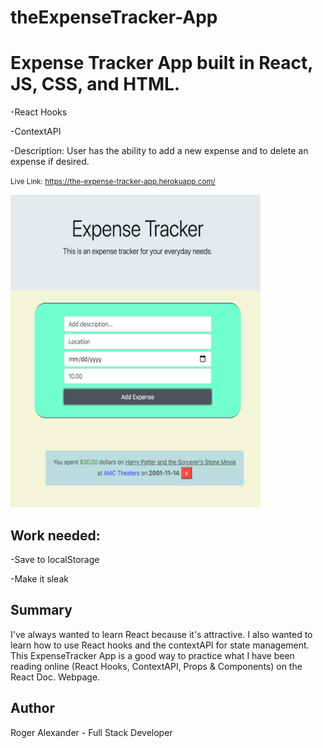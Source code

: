 # theExpenseTracker-App

<h1>Expense Tracker App built in React, JS, CSS, and HTML.</h1>

-React Hooks

-ContextAPI

-Description: User has the ability to add a new expense and to delete an expense if desired.

<small>Live Link: https://the-expense-tracker-app.herokuapp.com/</small>

<img src="images/img01.png" width="400" height="500">

<h2>Work needed:</h2>

-Save to localStorage

-Make it sleak

<h2>Summary</h2>

I've always wanted to learn React because it's attractive. I also wanted to learn how to use React hooks and the contextAPI for state management. This ExpenseTracker App is a good way to practice what I have been reading online (React Hooks, ContextAPI, Props & Components) on the React Doc. Webpage.

<h2>Author</h2>

Roger Alexander - Full Stack Developer
